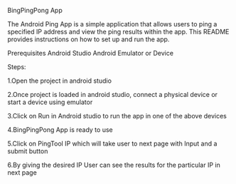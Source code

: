 BingPingPong App

The Android Ping App is a simple application that allows users to ping a specified IP address and view the ping results within the app. This README provides instructions on how to set up and run the app.

Prerequisites Android Studio Android Emulator or Device

Steps:

1.Open the project in android studio

2.Once project is loaded in android studio, connect a physical device or start a device using emulator

3.Click on Run in Android studio to run the app in one of the above devices

4.BingPingPong App is ready to use

5.Click on PingTool IP which will take user to next page with Input and a submit button

6.By giving the desired IP User can see the results for the particular IP in next page
